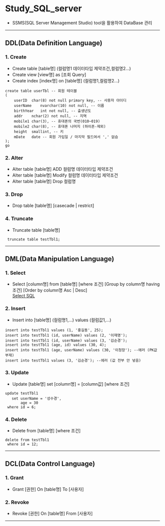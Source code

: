 # Study_SQL_server
 
 - SSMS(SQL Server Management Studio) tool을 활용하여 DataBase 관리
--------------------------------------

## DDL(Data Definition Language)

### 1. Create
* Create table [table명] (컬럼명1 데이터타입 제약조건,컬럼명2...)
* Create view [view명] as [조회 Query]
* Create index [index명] on [table명] (컬럼명1,컬럼명2...)

```
create table userTbl -- 회원 테이블
(
	userID	char(8) not null primary key, -- 사용자 아이디
	userName	nvarchar(10) not null, -- 이름
	birthYear	int not null, -- 출생년도
	addr	nchar(2) not null, -- 지역
	mobile1	char(3), -- 휴대폰의 국번(010~019)
	mobile2	char(8), -- 휴대폰 나머지 (하이픈-제외)
	height	smallint, -- 키
	mDate	date -- 회원 가입일 / 마지막 필드여서 ',' 없슴
);
go
```

### 2. Alter
* Alter table [table명] ADD 컬럼명 데이터타입 제약조건
* Alter table [table명] Modify 컬럼명 데이터타입 제약조건
* Alter table [table명] Drop 컬럼명

### 3. Drop
* Drop table [table명] [casecade | restrict]

### 4. Truncate
* Truncate table [table명]
```
 truncate table testTbl1;
```
-----------------------------------------
## DML(Data Manipulation Language)

### 1. Select
* Select [column명] from [table명] [where 조건] [Group by column명 having 조건] [Order by column명 Asc | Desc] <br/>
[Select SQL](https://github.com/kg4543/StudySQLserver/blob/main/06_Tsql/select_database_query.sql)

### 2. Insert
* Insert into [table명] (컬럼명1,...) values (컬럼값1,...)
```
insert into testTbl1 values (1, '홍길동', 25);
insert into testTbl1 (id, userName) values (2, '이재명');
insert into testTbl1 (id, userName) values (3, '김순경');
insert into testTbl1 (age, id) values (30, 4);
insert into testTbl1 (age, userName) values (30, '이청장'); --에러 (PK값 부재)
insert into testTbl1 values (3, '김순경'); --에러 (값 전부 안 넣음)

```
### 3. Update
* Update [table명] set [column명] = [column값] [where 조건]
```
update testTbl1
   set userName = '성수경',	
       age = 30
 where id = 6;
```
### 4. Delete
* Delete from [table명] [where 조건]
```
delete from testTbl1
 where id = 12;
```
-----------------------------------------
## DCL(Data Control Language)

### 1. Grant
* Grant [권한] On [table명] To [사용자]

### 2. Revoke
* Revoke [권한] On [table명] From [사용자]

------------------------------------------
